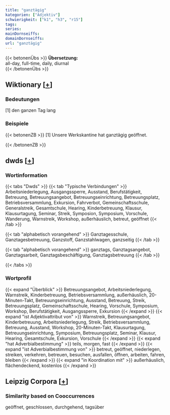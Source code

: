 ```yaml
---
title: "ganztägig"
kategorien: ["Adjektiv"]
schwierigkeit: ["k1", "h3", "r15"]
tags:
series:
mainDornseiffs:
domainDornseiffs:
url: "ganztägig"
---
```


{{< betonenÜbs >}}
**Übersetzung:**  
all-day, full-time, daily, diurnal  
{{< /betonenÜbs >}}

## Wiktionary [[+](https://de.wiktionary.org/wiki/ganztägig)]

### Bedeutungen
[1] den ganzen Tag lang  

### Beispiele
{{< betonenZB >}}
[1] Unsere Werkskantine hat ganztägig geöffnet.  

{{< /betonenZB >}}


## dwds [[+](https://www.dwds.de/wb/ganztägig)]

### Wortinformation
{{< tabs "Dwds" >}}
{{< tab "Typische Verbindungen" >}}
Arbeitsniederlegung, Ausgangssperre, Ausstand, Berufstätigkeit, Betreuung, Betreuungsangebot, Betreuungseinrichtung, Betreuungsplatz, Betriebsversammlung, Exkursion, Fahrverbot, Gemeinschaftsschule, Generalstreik, Gesamtschule, Hearing, Kinderbetreuung, Klausur, Klausurtagung, Seminar, Streik, Symposion, Symposium, Vorschule, Wanderung, Warnstreik, Workshop, außerhäuslich, betreut, geöffnet
{{< /tab >}}

{{< tab "alphabetisch vorangehend" >}}
Ganztagesschule, Ganztagesbetreuung, Ganzstoff, Ganzstahlwagen, ganzseitig
{{< /tab >}}

{{< tab "alphabetisch vorangehend" >}}
ganztags, Ganztagsangebot, Ganztagsarbeit, Ganztagsbeschäftigung, Ganztagsbetreuung
{{< /tab >}}

{{< /tabs >}}

### Wortprofil
{{< expand "Überblick" >}} Betreuungsangebot, Arbeitsniederlegung, Warnstreik, Kinderbetreuung, Betriebsversammlung, außerhäuslich, 20-Minuten-Takt, Betreuungseinrichtung, Ausstand, Betreuung, Streik, Betreuungsplatz, Gemeinschaftsschule, Hearing, Vorschule, Symposium, Workshop, Berufstätigkeit, Ausgangssperre, Exkursion {{< /expand >}}
{{< expand "ist Adjektivattribut von" >}} Warnstreik, Betreuungsangebot, Kinderbetreuung, Arbeitsniederlegung, Streik, Betriebsversammlung, Betreuung, Ausstand, Workshop, 20-Minuten-Takt, Klausurtagung, Betreuungseinrichtung, Symposium, Betreuungsplatz, Seminar, Klausur, Hearing, Gesamtschule, Exkursion, Vorschule {{< /expand >}}
{{< expand "hat Adverbialbestimmung" >}} teils, morgen, fast {{< /expand >}}
{{< expand "ist Adverbialbestimmung von" >}} betreut, geöffnet, niederlegen, streiken, verkehren, betreuen, besuchen, ausfallen, öffnen, arbeiten, fahren, bleiben {{< /expand >}}
{{< expand "in Koordination mit" >}} außerhäuslich, flächendeckend, kostenlos {{< /expand >}}

## Leipzig Corpora [[+](https://corpora.uni-leipzig.de/en/res?word=ganztägig&corpusId=deu_newscrawl-public_2018)]


### Similarity based on Cooccurrences
geöffnet, geschlossen, durchgehend, tagsüber

